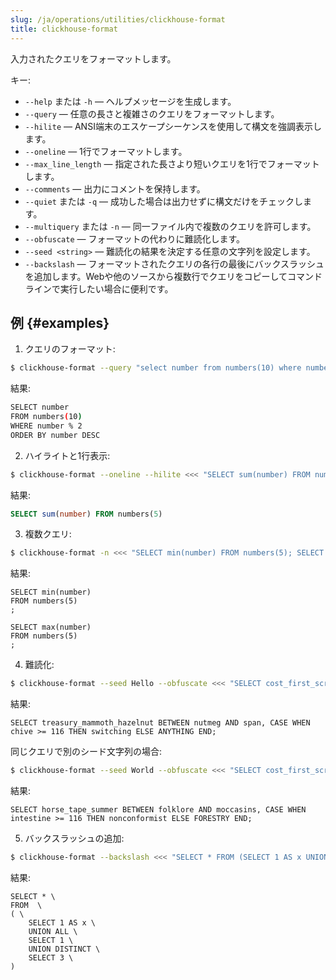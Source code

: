```yaml
---
slug: /ja/operations/utilities/clickhouse-format
title: clickhouse-format
---
```


入力されたクエリをフォーマットします。

キー:

- `--help` または `-h` — ヘルプメッセージを生成します。
- `--query` — 任意の長さと複雑さのクエリをフォーマットします。
- `--hilite` — ANSI端末のエスケープシーケンスを使用して構文を強調表示します。
- `--oneline` — 1行でフォーマットします。
- `--max_line_length` — 指定された長さより短いクエリを1行でフォーマットします。
- `--comments` — 出力にコメントを保持します。
- `--quiet` または `-q` — 成功した場合は出力せずに構文だけをチェックします。
- `--multiquery` または `-n` — 同一ファイル内で複数のクエリを許可します。
- `--obfuscate` — フォーマットの代わりに難読化します。
- `--seed <string>` — 難読化の結果を決定する任意の文字列を設定します。
- `--backslash` — フォーマットされたクエリの各行の最後にバックスラッシュを追加します。Webや他のソースから複数行でクエリをコピーしてコマンドラインで実行したい場合に便利です。

## 例 {#examples}

1. クエリのフォーマット:

```bash
$ clickhouse-format --query "select number from numbers(10) where number%2 order by number desc;"
```

結果:

```bash
SELECT number
FROM numbers(10)
WHERE number % 2
ORDER BY number DESC
```

2. ハイライトと1行表示:

```bash
$ clickhouse-format --oneline --hilite <<< "SELECT sum(number) FROM numbers(5);"
```

結果:

```sql
SELECT sum(number) FROM numbers(5)
```

3. 複数クエリ:

```bash
$ clickhouse-format -n <<< "SELECT min(number) FROM numbers(5); SELECT max(number) FROM numbers(5);"
```

結果:

```
SELECT min(number)
FROM numbers(5)
;

SELECT max(number)
FROM numbers(5)
;

```

4. 難読化:

```bash
$ clickhouse-format --seed Hello --obfuscate <<< "SELECT cost_first_screen BETWEEN a AND b, CASE WHEN x >= 123 THEN y ELSE NULL END;"
```

結果:

```
SELECT treasury_mammoth_hazelnut BETWEEN nutmeg AND span, CASE WHEN chive >= 116 THEN switching ELSE ANYTHING END;
```

同じクエリで別のシード文字列の場合:

```bash
$ clickhouse-format --seed World --obfuscate <<< "SELECT cost_first_screen BETWEEN a AND b, CASE WHEN x >= 123 THEN y ELSE NULL END;"
```

結果:

```
SELECT horse_tape_summer BETWEEN folklore AND moccasins, CASE WHEN intestine >= 116 THEN nonconformist ELSE FORESTRY END;
```

5. バックスラッシュの追加:

```bash
$ clickhouse-format --backslash <<< "SELECT * FROM (SELECT 1 AS x UNION ALL SELECT 1 UNION DISTINCT SELECT 3);"
```

結果:

```
SELECT * \
FROM  \
( \
    SELECT 1 AS x \
    UNION ALL \
    SELECT 1 \
    UNION DISTINCT \
    SELECT 3 \
)
```
